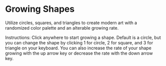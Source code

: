 # Growing Shapes

Utilize circles, squares, and triangles to create modern art with a randomized color palette and an alterable growing rate.

Instructions: Click anywhere to start growing a shape. Default is a circle, but you can change the shape by clicking 1 for circle, 2 for square, and 3 for triangle on your keyboard. You can also increase the rate of your shape growing with the up arrow key or decrease the rate with the down arrow key.
